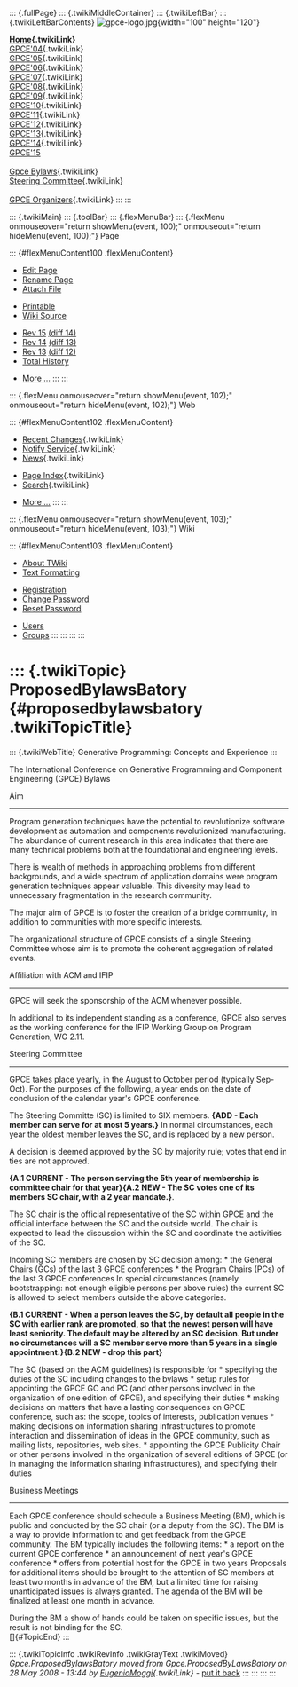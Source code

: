 ::: {.fullPage}
::: {.twikiMiddleContainer}
::: {.twikiLeftBar}
::: {.twikiLeftBarContents}
![gpce-logo.jpg](../pub/Gpce/WebLeftBar/gpce-logo.jpg){width="100"
height="120"}

**[Home](WebHome){.twikiLink}**\
[GPCE\'04](../Gpce04/WebHome){.twikiLink}\
[GPCE\'05](../Gpce05/WebHome){.twikiLink}\
[GPCE\'06](../GPCE06/WebHome){.twikiLink}\
[GPCE\'07](../GPCE07/WebHome){.twikiLink}\
[GPCE\'08](../GPCE08/WebHome){.twikiLink}\
[GPCE\'09](../GPCE09/WebHome){.twikiLink}\
[GPCE\'10](../GPCE10/WebHome){.twikiLink}\
[GPCE\'11](../GPCE11/WebHome){.twikiLink}\
[GPCE\'12](../GPCE12/WebHome){.twikiLink}\
[GPCE\'13](../GPCE13/WebHome){.twikiLink}\
[GPCE\'14](../GPCE14/WebHome){.twikiLink}\
[GPCE\'15](http://conf.researchr.org/home/gpce2015)\
\
[Gpce Bylaws](GpceBylaws){.twikiLink}\
[Steering Committee](SteeringCommittee){.twikiLink}\
\
[GPCE Organizers](../Gpceorg/WebHome){.twikiLink}
:::
:::

::: {.twikiMain}
::: {.toolBar}
::: {.flexMenuBar}
::: {.flexMenu onmouseover="return showMenu(event, 100);" onmouseout="return hideMenu(event, 100);"}
Page

::: {#flexMenuContent100 .flexMenuContent}
-   [Edit
    Page](http://www.program-transformation.org/edit/Gpce/ProposedBylawsBatory?t=1536828014)
-   [Rename
    Page](http://www.program-transformation.org/rename/Gpce/ProposedBylawsBatory)
-   [Attach
    File](http://www.program-transformation.org/attach/Gpce/ProposedBylawsBatory)

<!-- -->

-   [Printable](http://www.program-transformation.org/view/Gpce/ProposedBylawsBatory?skin=print.pattern)
-   [Wiki
    Source](http://www.program-transformation.org/view/Gpce/ProposedBylawsBatory?skin=text&raw=on&contenttype=text/plain)

<!-- -->

-   [Rev
    15](http://www.program-transformation.org/view/Gpce/ProposedBylawsBatory?rev=1.15)
    [(diff 14)](http://www.program-transformation.org/rdiff/Gpce/ProposedBylawsBatory?rev1=1.15&rev2=1.14)
-   [Rev
    14](http://www.program-transformation.org/view/Gpce/ProposedBylawsBatory?rev=1.14)
    [(diff 13)](http://www.program-transformation.org/rdiff/Gpce/ProposedBylawsBatory?rev1=1.14&rev2=1.13)
-   [Rev
    13](http://www.program-transformation.org/view/Gpce/ProposedBylawsBatory?rev=1.13)
    [(diff 12)](http://www.program-transformation.org/rdiff/Gpce/ProposedBylawsBatory?rev1=1.13&rev2=1.12)
-   [Total
    History](http://www.program-transformation.org/rdiff/Gpce/ProposedBylawsBatory)

<!-- -->

-   [More
    \...](http://www.program-transformation.org/oops/Gpce/ProposedBylawsBatory?template=oopsmore&param1=1.15&param2=1.15)
:::
:::

::: {.flexMenu onmouseover="return showMenu(event, 102);" onmouseout="return hideMenu(event, 102);"}
Web

::: {#flexMenuContent102 .flexMenuContent}
-   [Recent Changes](WebChanges){.twikiLink}
-   [Notify Service](WebNotify){.twikiLink}
-   [News](WebNews){.twikiLink}

<!-- -->

-   [Page Index](WebIndex){.twikiLink}
-   [Search](WebSearch){.twikiLink}

<!-- -->

-   [More
    \...](http://www.program-transformation.org/oops/Gpce/ProposedBylawsBatory?template=oopsmore&param1=1.15&param2=1.15)
:::
:::

::: {.flexMenu onmouseover="return showMenu(event, 103);" onmouseout="return hideMenu(event, 103);"}
Wiki

::: {#flexMenuContent103 .flexMenuContent}
-   [About
    TWiki](http://www.program-transformation.org/view/TWiki/WebHome)
-   [Text
    Formatting](http://www.program-transformation.org/view/TWiki/TextFormattingRules)

<!-- -->

-   [Registration](http://www.program-transformation.org/view/TWiki/TWikiRegistration)
-   [Change
    Password](http://www.program-transformation.org/view/TWiki/ChangePassword)
-   [Reset
    Password](http://www.program-transformation.org/view/TWiki/ResetPassword)

<!-- -->

-   [Users](http://www.program-transformation.org/view/Main/TWikiUsers)
-   [Groups](http://www.program-transformation.org/view/Main/TWikiGroups)
:::
:::
:::
:::

::: {.twikiTopic}
ProposedBylawsBatory {#proposedbylawsbatory .twikiTopicTitle}
====================

::: {.twikiWebTitle}
Generative Programming: Concepts and Experience
:::

The International Conference on Generative Programming and Component
Engineering (GPCE) Bylaws

Aim

------------------------------------------------------------------------

Program generation techniques have the potential to revolutionize
software development as automation and components revolutionized
manufacturing. The abundance of current research in this area indicates
that there are many technical problems both at the foundational and
engineering levels.

There is wealth of methods in approaching problems from different
backgrounds, and a wide spectrum of application domains were program
generation techniques appear valuable. This diversity may lead to
unnecessary fragmentation in the research community.

The major aim of GPCE is to foster the creation of a bridge community,
in addition to communities with more specific interests.

The organizational structure of GPCE consists of a single Steering
Committee whose aim is to promote the coherent aggregation of related
events.

Affiliation with ACM and IFIP

------------------------------------------------------------------------

GPCE will seek the sponsorship of the ACM whenever possible.

In additional to its independent standing as a conference, GPCE also
serves as the working conference for the IFIP Working Group on Program
Generation, WG 2.11.

Steering Committee

------------------------------------------------------------------------

GPCE takes place yearly, in the August to October period (typically
Sep-Oct). For the purposes of the following, a year ends on the date of
conclusion of the calendar year\'s GPCE conference.

The Steering Committe (SC) is limited to SIX members. **{ADD - Each
member can serve for at most 5 years.}** In normal circumstances, each
year the oldest member leaves the SC, and is replaced by a new person.

A decision is deemed approved by the SC by majority rule; votes that end
in ties are not approved.

**{A.1 CURRENT - The person serving the 5th year of membership is
committee chair for that year}{A.2 NEW - The SC votes one of its members
SC chair, with a 2 year mandate.}**.

The SC chair is the official representative of the SC within GPCE and
the official interface between the SC and the outside world. The chair
is expected to lead the discussion within the SC and coordinate the
activities of the SC.

Incoming SC members are chosen by SC decision among: \* the General
Chairs (GCs) of the last 3 GPCE conferences \* the Program Chairs (PCs)
of the last 3 GPCE conferences In special circumstances (namely
bootstrapping: not enough eligible persons per above rules) the current
SC is allowed to select members outside the above categories.

**{B.1 CURRENT - When a person leaves the SC, by default all people in
the SC with earlier rank are promoted, so that the newest person will
have least seniority. The default may be altered by an SC decision. But
under no circumstances will a SC member serve more than 5 years in a
single appointment.}{B.2 NEW - drop this part}**

The SC (based on the ACM guidelines) is responsible for \* specifying
the duties of the SC including changes to the bylaws \* setup rules for
appointing the GPCE GC and PC (and other persons involved in the
organization of one edition of GPCE), and specifying their duties \*
making decisions on matters that have a lasting consequences on GPCE
conference, such as: the scope, topics of interests, publication venues
\* making decisions on information sharing infrastructures to promote
interaction and dissemination of ideas in the GPCE community, such as
mailing lists, repositories, web sites. \* appointing the GPCE Publicity
Chair or other persons involved in the organization of several editions
of GPCE (or in managing the information sharing infrastructures), and
specifying their duties

Business Meetings

------------------------------------------------------------------------

Each GPCE conference should schedule a Business Meeting (BM), which is
public and conducted by the SC chair (or a deputy from the SC). The BM
is a way to provide information to and get feedback from the GPCE
community. The BM typically includes the following items: \* a report on
the current GPCE conference \* an announcement of next year\'s GPCE
conference \* offers from potential host for the GPCE in two years
Proposals for additional items should be brought to the attention of SC
members at least two months in advance of the BM, but a limited time for
raising unanticipated issues is always granted. The agenda of the BM
will be finalized at least one month in advance.

During the BM a show of hands could be taken on specific issues, but the
result is not binding for the SC.\
[]{#TopicEnd}
:::

::: {.twikiTopicInfo .twikiRevInfo .twikiGrayText .twikiMoved}
*Gpce.ProposedBylawsBatory moved from Gpce.ProposedByLawsBatory on 28
May 2008 - 13:44 by [EugenioMoggi](../Main/EugenioMoggi){.twikiLink}* -
[put it
back](http://www.program-transformation.org/rename/Gpce/ProposedBylawsBatory?newweb=Gpce&newtopic=ProposedByLawsBatory&confirm=on "Click to move topic back to previous location, with option to change references.")
:::
:::
:::
:::
